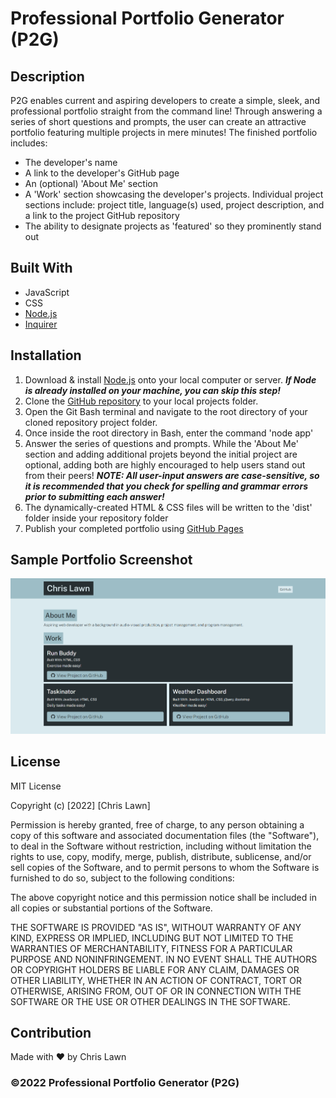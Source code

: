 # Professional Portfolio Generator (P2G)

## Description

P2G enables current and aspiring developers to create a simple, sleek, and professional portfolio straight from the command line! Through answering a series of short questions and prompts, the user can create an attractive portfolio featuring multiple projects in mere minutes!  The finished portfolio includes:
* The developer's name
* A link to the developer's GitHub page
* An (optional) 'About Me' section
* A 'Work' section showcasing the developer's projects. Individual project sections include: project title, language(s) used, project description, and a link to the project GitHub repository
* The ability to designate projects as 'featured' so they prominently stand out

## Built With

* JavaScript
* CSS
* [Node.js](https://nodejs.org/en/)
* [Inquirer](https://www.npmjs.com/package/inquirer)

## Installation

1. Download & install [Node.js](https://nodejs.org/en/download/) onto your local computer or server.
***If Node is already installed on your machine, you can skip this step!***
2. Clone the [GitHub repository](https://github.com/ChristopherLawn/portfolio-generator) to your local projects folder.
3. Open the Git Bash terminal and navigate to the root directory of your cloned repository project folder.
4. Once inside the root directory in Bash, enter the command 'node app'
5. Answer the series of questions and prompts.  While the 'About Me' section and adding additional projets beyond the initial project are optional, adding both are highly encouraged to help users stand out from their peers!
***NOTE: All user-input answers are case-sensitive, so it is recommended that you check for spelling and grammar errors prior to submitting each answer!*** 
6. The dynamically-created HTML & CSS files will be written to the 'dist' folder inside your repository folder
7. Publish your completed portfolio using [GitHub Pages](https://docs.github.com/en/pages/getting-started-with-github-pages/creating-a-github-pages-site)

## Sample Portfolio Screenshot

![sample portfolio screenshot](/assets/SamplePortfolio.png)

## License

MIT License

Copyright (c) [2022] [Chris Lawn]

Permission is hereby granted, free of charge, to any person obtaining a copy
of this software and associated documentation files (the "Software"), to deal
in the Software without restriction, including without limitation the rights
to use, copy, modify, merge, publish, distribute, sublicense, and/or sell
copies of the Software, and to permit persons to whom the Software is
furnished to do so, subject to the following conditions:

The above copyright notice and this permission notice shall be included in all
copies or substantial portions of the Software.

THE SOFTWARE IS PROVIDED "AS IS", WITHOUT WARRANTY OF ANY KIND, EXPRESS OR
IMPLIED, INCLUDING BUT NOT LIMITED TO THE WARRANTIES OF MERCHANTABILITY,
FITNESS FOR A PARTICULAR PURPOSE AND NONINFRINGEMENT. IN NO EVENT SHALL THE
AUTHORS OR COPYRIGHT HOLDERS BE LIABLE FOR ANY CLAIM, DAMAGES OR OTHER
LIABILITY, WHETHER IN AN ACTION OF CONTRACT, TORT OR OTHERWISE, ARISING FROM,
OUT OF OR IN CONNECTION WITH THE SOFTWARE OR THE USE OR OTHER DEALINGS IN THE
SOFTWARE.

## Contribution
Made with ❤️ by Chris Lawn

### ©️2022 Professional Portfolio Generator (P2G)